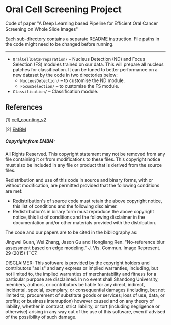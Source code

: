 # Oral Cell Screening Project
Code of paper "A Deep Learning based Pipeline for Efficient Oral Cancer Screening on Whole Slide Images"

Each sub-directory contains a separate README instruction. File paths in the code might need to be changed before running.



------

- `OralCellDataPreparation/` – Nucleus Detection (ND) and Focus Selection (FS) modules trained on our data. This will prepare all nucleus patches for classification. It can be tuned to better performance on a new dataset by the code in two directories below:
  - `NucleusDetection/` – to customise the ND module. 
  - `FocusSelection/` – to customise the FS module. 
- `Classification/` – Classification module.





## References

[1] [cell_counting_v2](https://github.com/WeidiXie/cell_counting_v2#cell_counting_v2)

[2] [EMBM](https://github.com/GUAN3737/EMBM) 

##### Copyright from EMBM:

All Rights Reserved. This copyright statement may not be removed from any file containing it or from modifications to these files. This copyright notice must also be included in any file or product that is derived from the source files.

Redistribution and use of this code in source and binary forms, with or without modification, are permitted provided that the following conditions are met:

- Redistribution's of source code must retain the above copyright notice, this list of conditions and the following disclaimer.
- Redistribution's in binary form must reproduce the above copyright  notice, this list of conditions and the following disclaimer in    the  documentation and/or other materials provided with the distribution.

The code and our papers are to be cited in the bibliography as:

Jingwei Guan, Wei Zhang, Jason Gu and Hongliang Ren. "No-reference  blur assessment based on edge modeling." J. Vis. Commun. Image  Represent. 29 (2015) 1¨C7.

DISCLAIMER: This software is provided by the copyright holders and contributors "as  is" and any express or implied warranties, including, but not limited to, the implied warranties of merchantability and fitness for a  particular purpose are disclaimed. In no event shall Shandong  University, members, authors, or contributors be liable for any direct,  indirect, incidental, special, exemplary, or consequential damages  (including, but not limited to, procurement of substitute goods or  services; loss of use, data, or profits; or business interruption)  however caused and on any theory of liability, whether in contract,  strict liability, or tort (including negligence or otherwise) arising in  any way out of the use of this software, even if advised of the  possibility of such damage.

